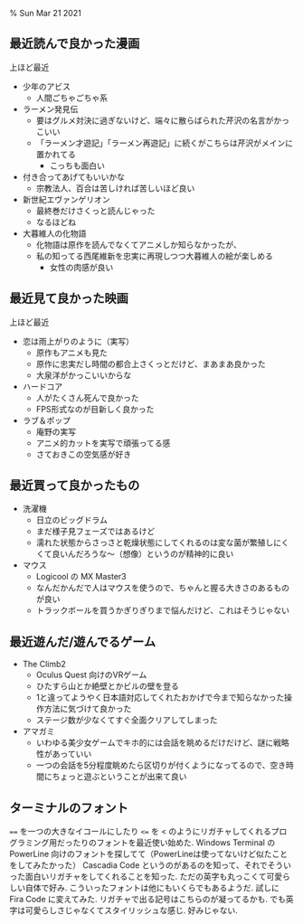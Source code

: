 % Sun Mar 21 2021

## 最近読んで良かった漫画

上ほど最近

- 少年のアビス
    - 人間ごちゃごちゃ系
- ラーメン発見伝
    - 要はグルメ対決に過ぎないけど、端々に散らばられた芹沢の名言がかっこいい
    - 「ラーメン才遊記」「ラーメン再遊記」に続くがこちらは芹沢がメインに置かれてる
        - こっちも面白い
- 付き合ってあげてもいいかな
    - 宗教法人、百合は苦しければ苦しいほど良い
- 新世紀エヴァンゲリオン
    - 最終巻だけさくっと読んじゃった
    - なるほどね
- 大暮維人の化物語
    - 化物語は原作を読んでなくてアニメしか知らなかったが、
    - 私の知ってる西尾維新を忠実に再現しつつ大暮維人の絵が楽しめる
        - 女性の肉感が良い

## 最近見て良かった映画

上ほど最近

- 恋は雨上がりのように（実写）
    - 原作もアニメも見た
    - 原作に忠実だし時間の都合上さくっとだけど、まあまあ良かった
    - 大泉洋がかっこいいからな
- ハードコア
    - 人がたくさん死んで良かった
    - FPS形式なのが目新しく良かった
- ラブ＆ポップ
    - 庵野の実写
    - アニメ的カットを実写で頑張ってる感
    - さておきこの空気感が好き

## 最近買って良かったもの

- 洗濯機
    - 日立のビッグドラム
    - まだ様子見フェーズではあるけど
    - 濡れた状態からさっさと乾燥状態にしてくれるのは変な菌が繁殖しにくくて良いんだろうな～（想像）というのが精神的に良い
- マウス
    - Logicool の MX Master3
    - なんだかんだで人はマウスを使うので、ちゃんと握る大きさのあるものが良い
    - トラックボールを買うかぎりぎりまで悩んだけど、これはそうじゃない

## 最近遊んだ/遊んでるゲーム

- The Climb2
    - Oculus Quest 向けのVRゲーム
    - ひたすら山とか絶壁とかビルの壁を登る
    - 1と違ってようやく日本語対応してくれたおかげで今まで知らなかった操作方法に気づけて良かった
    - ステージ数が少なくてすぐ全面クリアしてしまった
- アマガミ
    - いわゆる美少女ゲームでキホ的には会話を眺めるだけだけど、謎に戦略性があっていい
    - 一つの会話を5分程度眺めたら区切りが付くようになってるので、空き時間にちょっと遊ぶということが出来て良い

## ターミナルのフォント

`==` を一つの大きなイコールにしたり `<=` を &lt; のようにリガチャしてくれるプログラミング用だったりのフォントを最近使い始めた.
Windows Terminal の PowerLine 向けのフォントを探してて（PowerLineは使ってないけど似たことをしてみたかった）
Cascadia Code
というのがあるのを知って、それでそういった面白いリガチャをしてくれることを知った.
ただの英字も丸っこくて可愛らしい自体で好み.
こういったフォントは他にもいくらでもあるようだ.
試しに Fira Code に変えてみた.
リガチャで出る記号はこちらのが凝ってるかも.
でも英字は可愛らしさじゃなくてスタイリッシュな感じ.
好みじゃない.

